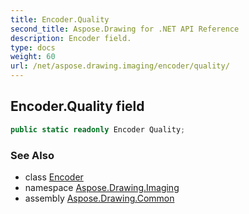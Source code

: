 ```yaml
---
title: Encoder.Quality
second_title: Aspose.Drawing for .NET API Reference
description: Encoder field. 
type: docs
weight: 60
url: /net/aspose.drawing.imaging/encoder/quality/
---
```

## Encoder.Quality field

```csharp
public static readonly Encoder Quality;
```

### See Also

* class [Encoder](../)
* namespace [Aspose.Drawing.Imaging](../../encoder/)
* assembly [Aspose.Drawing.Common](../../../)


